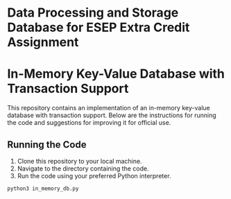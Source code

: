 # Data Processing and Storage Database for ESEP Extra Credit Assignment

# In-Memory Key-Value Database with Transaction Support

This repository contains an implementation of an in-memory key-value database with transaction support. Below are the instructions for running the code and suggestions for improving it for official use.

## Running the Code

1. Clone this repository to your local machine.
2. Navigate to the directory containing the code.
3. Run the code using your preferred Python interpreter.

```bash
python3 in_memory_db.py
